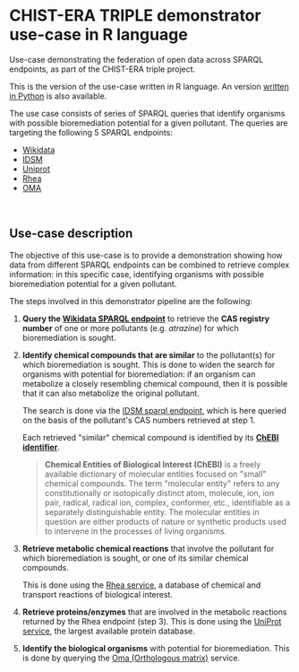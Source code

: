 # CHIST-ERA TRIPLE demonstrator use-case in R language

Use-case demonstrating the federation of open data across SPARQL endpoints,
as part of the CHIST-ERA triple project.

This is the version of the use-case written in R language. An version
[written in Python](https://github.com/TRIPLE-CHIST-ERA/bioremediation)
is also available.

The use case consists of series of SPARQL queries that identify organisms with
possible bioremediation potential for a given pollutant. The queries are
targeting the following 5 SPARQL endpoints:

* [Wikidata](https://query.wikidata.org/sparql)
* [IDSM](https://idsm.elixir-czech.cz/sparql/endpoint/idsm)
* [Uniprot](https://sparql.uniprot.org/sparql)
* [Rhea](https://sparql.rhea-db.org/sparql)
* [OMA](https://sparql.omabrowser.org/sparql)

</br>

## Use-case description

The objective of this use-case is to provide a demonstration showing how data
from different SPARQL endpoints can be combined to retrieve complex
information: in this specific case, identifying organisms with possible
bioremediation potential for a given pollutant.

The steps involved in this demonstrator pipeline are the following:

1. **Query the [Wikidata SPARQL endpoint](https://query.wikidata.org/sparql)**
   to retrieve the **CAS registry number** of one or more pollutants (e.g.
   *atrazine*) for which bioremediation is sought.

2. **Identify chemical compounds that are similar** to the pollutant(s) for
   which bioremediation is sought. This is done to widen the search for
   organisms with potential for bioremediation: if an organism can metabolize
   a closely resembling chemical compound, then it is possible that it can also
   metabolize the original pollutant.

   The search is done via the
   [IDSM sparql endpoint](https://idsm.elixir-czech.cz/sparql/endpoint/idsm),
   which is here queried on the basis of the pollutant's CAS numbers retrieved
   at step 1.

   Each retrieved "similar" chemical compound  is identified by its
   **[ChEBI identifier](https://www.ebi.ac.uk/chebi/aboutChebiForward.do)**.

    > **Chemical Entities of Biological Interest (ChEBI)** is a freely
    > available dictionary of molecular entities focused on "small" chemical
    > compounds.
    > The term "molecular entity" refers to any constitutionally or
    > isotopically distinct atom, molecule, ion, ion pair, radical, radical
    > ion, complex, conformer, etc., identifiable as a separately
    > distinguishable entity.
    > The molecular entities in question are either products of nature or
    > synthetic products used to intervene in the processes of living
    > organisms.

3. **Retrieve metabolic chemical reactions** that involve the pollutant for
   which bioremediation is sought, or one of its similar chemical compounds.

   This is done using the [Rhea service](https://www.rhea-db.org), a
   database of chemical and transport reactions of biological interest.

4. **Retrieve proteins/enzymes** that are involved in the metabolic reactions
   returned by the Rhea endpoint (step 3). This is done using the
   [UniProt service](https://www.uniprot.org), the largest available
   protein database.

5. **Identify the biological organisms** with potential for bioremediation.
   This is done by querying the
   [Oma (Orthologous matrix)](https://omabrowser.org/oma/home) service.
